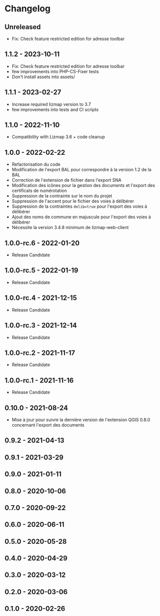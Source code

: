 # Changelog

## Unreleased

* Fix: Check feature restricted edition for adresse toolbar

## 1.1.2 - 2023-10-11

* Fix: Check feature restricted edition for adresse toolbar
* few improvements into PHP-CS-Fixer tests
* Don't install assets into assets/ 

## 1.1.1 - 2023-02-27

* Increase required lizmap version to 3.7
* few improvements into tests and CI scripts

## 1.1.0 - 2022-11-10

* Compatibility with Lizmap 3.6 + code cleanup

## 1.0.0 - 2022-02-22

* Refactorisation du code
* Modification de l'export BAL pour correspondre à la version 1.2 de la BAL
* Correction de l'extension de fichier dans l'export SNA
* Modification des icônes pour la gestion des documents et l'export des certificats de numérotation
* Suppression de la contrainte sur le nom du projet
* Suppression de l'accent pour le fichier des voies à délibérer
* Suppression de la contraintes `delib=true` pour l'export des voies à délibérer
* Ajout des noms de commune en majuscule pour l'export des voies à délibérer
* Nécessite la version 3.4.8 minimum de lizmap-web-client

## 1.0.0-rc.6 - 2022-01-20

* Release Candidate

## 1.0.0-rc.5 - 2022-01-19

* Release Candidate

## 1.0.0-rc.4 - 2021-12-15

* Release Candidate

## 1.0.0-rc.3 - 2021-12-14

* Release Candidate

## 1.0.0-rc.2 - 2021-11-17

* Release Candidate

## 1.0.0-rc.1 - 2021-11-16

* Release Candidate

## 0.10.0 - 2021-08-24

* Mise à jour pour suivre la dernière version de l'extension QGIS 0.8.0 concernant l'export des documents

## 0.9.2 - 2021-04-13

## 0.9.1 - 2021-03-29

## 0.9.0 - 2021-01-11

## 0.8.0 - 2020-10-06

## 0.7.0 - 2020-09-22

## 0.6.0 - 2020-06-11

## 0.5.0 - 2020-05-28

## 0.4.0 - 2020-04-29

## 0.3.0 - 2020-03-12

## 0.2.0 - 2020-03-06

## 0.1.0 - 2020-02-26

